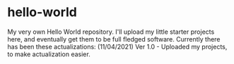 # hello-world
My very own Hello World repository.
I'll upload my little starter projects here, and eventually get them to be full fledged software.
Currently there has been these actualizations:
  (11/04/2021) Ver 1.0 - Uploaded my projects, to make actualization easier.
